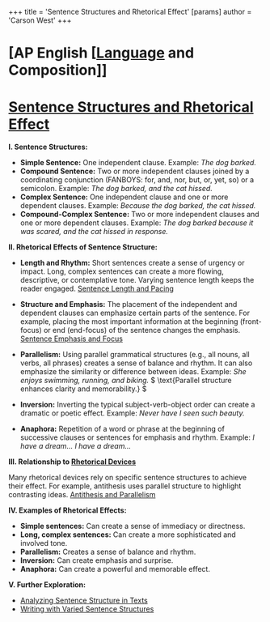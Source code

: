 +++
 title = 'Sentence Structures and Rhetorical Effect'
[params]
	author = 'Carson West'
+++
# [AP English [[Language](./../ap-english-[[language/) and Composition]]
# [Sentence Structures and Rhetorical Effect](./../sentence-structures-and-rhetorical-effect/)

**I. Sentence Structures:**

* **Simple Sentence:** One independent clause.  Example: *The dog barked.*
* **Compound Sentence:** Two or more independent clauses joined by a coordinating conjunction (FANBOYS: for, and, nor, but, or, yet, so) or a semicolon. Example: *The dog barked, and the cat hissed.*
* **Complex Sentence:** One independent clause and one or more dependent clauses. Example: *Because the dog barked, the cat hissed.*
* **Compound-Complex Sentence:** Two or more independent clauses and one or more dependent clauses. Example: *The dog barked because it was scared, and the cat hissed in response.*

**II. Rhetorical Effects of Sentence Structure:**

* **Length and Rhythm:**  Short sentences create a sense of urgency or impact.  Long, complex sentences can create a more flowing, descriptive, or contemplative tone.  Varying sentence length keeps the reader engaged. [Sentence Length and Pacing](./../sentence-length-and-pacing/)

* **Structure and Emphasis:**  The placement of the independent and dependent clauses can emphasize certain parts of the sentence.  For example, placing the most important information at the beginning (front-focus) or end (end-focus) of the sentence changes the emphasis. [Sentence Emphasis and Focus](./../sentence-emphasis-and-focus/)

* **Parallelism:**  Using parallel grammatical structures (e.g., all nouns, all verbs, all phrases) creates a sense of balance and rhythm.  It can also emphasize the similarity or difference between ideas. Example:  *She enjoys swimming, running, and biking.*  $  \text{Parallel structure enhances clarity and memorability.} $ 

* **Inversion:** Inverting the typical subject-verb-object order can create a dramatic or poetic effect. Example: *Never have I seen such beauty.*

* **Anaphora:** Repetition of a word or phrase at the beginning of successive clauses or sentences for emphasis and rhythm. Example:  *I have a dream... I have a dream...*


**III.  Relationship to [Rhetorical Devices](./../rhetorical-devices/)**

Many rhetorical devices rely on specific sentence structures to achieve their effect.  For example, antithesis uses parallel structure to highlight contrasting ideas. [Antithesis and Parallelism](./../antithesis-and-parallelism/)


**IV.  Examples of Rhetorical Effects:**

* **Simple sentences:** Can create a sense of immediacy or directness.
* **Long, complex sentences:** Can create a more sophisticated and involved tone.
* **Parallelism:** Creates a sense of balance and rhythm.
* **Inversion:** Can create emphasis and surprise.
* **Anaphora:** Can create a powerful and memorable effect.


**V. Further Exploration:**

* [Analyzing Sentence Structure in Texts](./../analyzing-sentence-structure-in-texts/)
* [Writing with Varied Sentence Structures](./../writing-with-varied-sentence-structures/)


